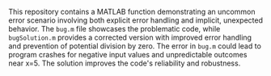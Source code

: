 This repository contains a MATLAB function demonstrating an uncommon error scenario involving both explicit error handling and implicit, unexpected behavior. The `bug.m` file showcases the problematic code, while `bugSolution.m` provides a corrected version with improved error handling and prevention of potential division by zero.  The error in `bug.m` could lead to program crashes for negative input values and unpredictable outcomes near x=5. The solution improves the code's reliability and robustness.